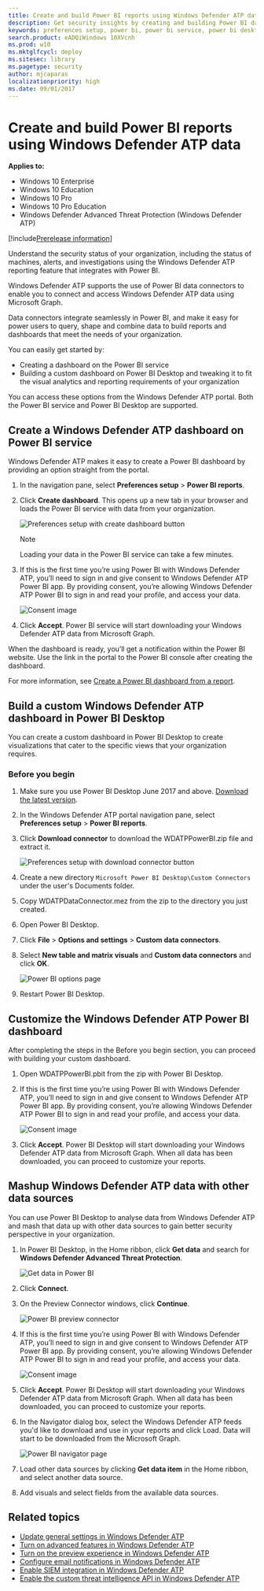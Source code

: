 ```yaml
---
title: Create and build Power BI reports using Windows Defender ATP data
description: Get security insights by creating and building Power BI dashboards using data from Windows Defender ATP and other data sources.
keywords: preferences setup, power bi, power bi service, power bi desktop, reports, dashboards, connectors 
search.product: eADQiWindows 10XVcnh
ms.prod: w10
ms.mktglfcycl: deploy
ms.sitesec: library
ms.pagetype: security
author: mjcaparas
localizationpriority: high
ms.date: 09/01/2017
---
```

# Create and build Power BI reports using Windows Defender ATP data

**Applies to:**

- Windows 10 Enterprise
- Windows 10 Education
- Windows 10 Pro
- Windows 10 Pro Education
- Windows Defender Advanced Threat Protection (Windows Defender ATP)

[!include[Prerelease information](prerelease.md)]

Understand the security status of your organization, including the status of machines, alerts, and investigations using the Windows Defender ATP reporting feature that integrates with Power BI. 

Windows Defender ATP supports the use of Power BI data connectors to enable you to connect and access Windows Defender ATP data using Microsoft Graph.

Data connectors integrate seamlessly in Power BI, and make it easy for power users to query, shape and combine data to build reports and dashboards that meet the needs of your organization. 

You can easily get started by:
- Creating a dashboard on the Power BI service 
- Building a custom dashboard on Power BI Desktop and tweaking it to fit the visual analytics and reporting requirements of your organization 

You can access these options from the Windows Defender ATP portal. Both the Power BI service and Power BI Desktop are supported. 

## Create a Windows Defender ATP dashboard on Power BI service
Windows Defender ATP makes it easy to create a Power BI dashboard by providing an option straight from the portal. 

1. In the navigation pane, select **Preferences setup** > **Power BI reports**.

2.	Click **Create dashboard**. This opens up a new tab in your browser and loads the Power BI service with data from your organization.

    ![Preferences setup with create dashboard button](images/atp-create-dashboard.png)

    >[!NOTE]
    >Loading your data in the Power BI service can take a few minutes.

3. If this is the first time you’re using Power BI with Windows Defender ATP, you’ll need to sign in and give consent to Windows Defender ATP Power BI app. By providing consent, you’re allowing Windows Defender ATP Power BI to sign in and read your profile, and access your data.

      ![Consent image](images/atp-powerbi-consent.png)

4.	Click **Accept**. Power BI service will start downloading your Windows Defender ATP data from Microsoft Graph. 

When the dashboard is ready, you’ll get a notification within the Power BI website. Use the link in the portal to the Power BI console after creating the dashboard.

For more information, see [Create a Power BI dashboard from a report](https://powerbi.microsoft.com/en-us/documentation/powerbi-service-create-a-dashboard/).

## Build a custom Windows Defender ATP dashboard in Power BI Desktop
You can create a custom dashboard in Power BI Desktop to create visualizations that cater to the specific views that your organization requires.  

### Before you begin
1.	Make sure you use Power BI Desktop June 2017 and above. [Download the latest version](https://powerbi.microsoft.com/en-us/desktop/).

2.	In the Windows Defender ATP portal navigation pane, select **Preferences setup** > **Power BI reports**.

3.	Click **Download connector** to download the WDATPPowerBI.zip file and extract it.

    ![Preferences setup with download connector button](images/atp-download-connector.png)

4.	Create a new directory `Microsoft Power BI Desktop\Custom Connectors` under the user's Documents folder.

5.	Copy WDATPDataConnector.mez from the zip to the directory you just created.

6.	Open Power BI Desktop.

7.	Click **File** > **Options and settings** > **Custom data connectors**.

8.	Select **New table and matrix visuals** and **Custom data connectors** and click **OK**.

    ![Power BI options page](images/atp-powerbi-options.png)

9. Restart Power BI Desktop.

## Customize the Windows Defender ATP Power BI dashboard
After completing the steps in the Before you begin section, you can proceed with building your custom dashboard.

1.	Open WDATPPowerBI.pbit from the zip with Power BI Desktop.

2.	If this is the first time you’re using Power BI with Windows Defender ATP, you’ll need to sign in and give consent to Windows Defender ATP Power BI app. By providing consent, you’re allowing Windows Defender ATP Power BI to sign in and read your profile, and access your data.

    ![Consent image](images/atp-powerbi-consent.png)

3.	Click **Accept**. Power BI Desktop will start downloading your Windows Defender ATP data from Microsoft Graph. When all data has been downloaded, you can proceed to customize your reports.

## Mashup Windows Defender ATP data with other data sources
You can use Power BI Desktop to analyse data from Windows Defender ATP and mash that data up with other data sources to gain better security perspective in your organization.

1.	In Power BI Desktop, in the Home ribbon, click **Get data** and search for **Windows Defender Advanced Threat Protection**.

    ![Get data in Power BI](images/atp-powerbi-get-data.png)

2. Click **Connect**.

3.	On the Preview Connector windows, click **Continue**. 

    ![Power BI preview connector](images/atp-powerbi-preview.png) 

4.	If this is the first time you’re using Power BI with Windows Defender ATP, you’ll need to sign in and give consent to Windows Defender ATP Power BI app. By providing consent, you’re allowing Windows Defender ATP Power BI to sign in and read your profile, and access your data.

    ![Consent image](images/atp-powerbi-consent.png)

5.	Click **Accept**. Power BI Desktop will start downloading your Windows Defender ATP data from Microsoft Graph. When all data has been downloaded, you can proceed to customize your reports.

6.	In the Navigator dialog box, select the Windows Defender ATP feeds you'd like to download and use in your reports and click Load. Data will start to be downloaded from the Microsoft Graph.

     ![Power BI navigator page](images/atp-powerbi-navigator.png)

7.	Load other data sources by clicking **Get data item** in the Home ribbon, and select another data source.

8.	Add visuals and select fields from the available data sources. 

## Related topics
- [Update general settings in Windows Defender ATP](general-settings-windows-defender-advanced-threat-protection.md)
- [Turn on advanced features in Windows Defender ATP](advanced-features-windows-defender-advanced-threat-protection.md)
- [Turn on the preview experience in Windows Defender ATP](preview-settings-windows-defender-advanced-threat-protection.md)
- [Configure email notifications in Windows Defender ATP](configure-email-notifications-windows-defender-advanced-threat-protection.md)
- [Enable SIEM integration in Windows Defender ATP](enable-siem-integration-windows-defender-advanced-threat-protection.md)
- [Enable the custom threat intelligence API in Windows Defender ATP](enable-custom-ti-windows-defender-advanced-threat-protection.md)




